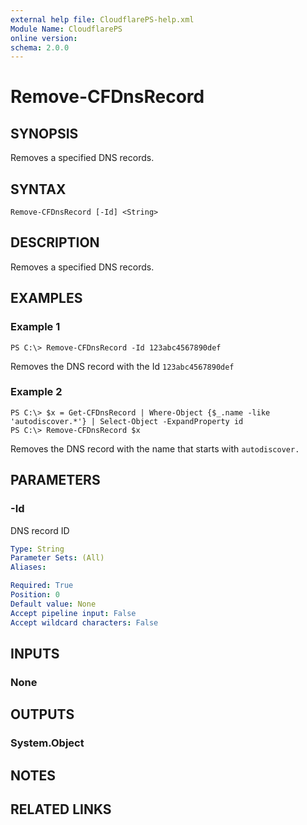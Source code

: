 ```yaml
---
external help file: CloudflarePS-help.xml
Module Name: CloudflarePS
online version: 
schema: 2.0.0
---
```


# Remove-CFDnsRecord

## SYNOPSIS
Removes a specified DNS records.

## SYNTAX

```
Remove-CFDnsRecord [-Id] <String>
```

## DESCRIPTION
Removes a specified DNS records.

## EXAMPLES

### Example 1
```
PS C:\> Remove-CFDnsRecord -Id 123abc4567890def
```

Removes the DNS record with the Id `123abc4567890def`

### Example 2
```
PS C:\> $x = Get-CFDnsRecord | Where-Object {$_.name -like 'autodiscover.*'} | Select-Object -ExpandProperty id
PS C:\> Remove-CFDnsRecord $x
```

Removes the DNS record with the name that starts with `autodiscover.`

## PARAMETERS

### -Id
DNS record ID

```yaml
Type: String
Parameter Sets: (All)
Aliases: 

Required: True
Position: 0
Default value: None
Accept pipeline input: False
Accept wildcard characters: False
```

## INPUTS

### None


## OUTPUTS

### System.Object

## NOTES

## RELATED LINKS

